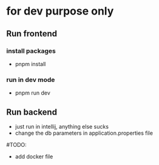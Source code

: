# for dev purpose only

## Run frontend
### install packages
- pnpm install
### run in dev mode
- pnpm run dev

## Run backend
- just run in intellij, anything else sucks
- change the db parameters in application.properties file

#TODO:
- add docker file
